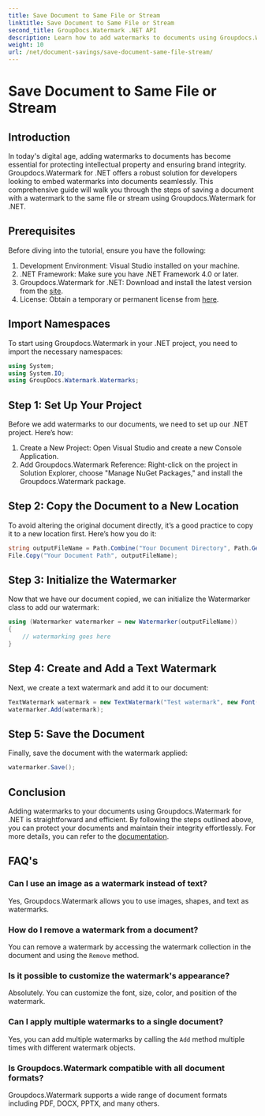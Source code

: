 ```yaml
---
title: Save Document to Same File or Stream
linktitle: Save Document to Same File or Stream
second_title: GroupDocs.Watermark .NET API
description: Learn how to add watermarks to documents using Groupdocs.Watermark for .NET. This guide provides instructions to ensure document protection and integrity.
weight: 10
url: /net/document-savings/save-document-same-file-stream/
---
```


# Save Document to Same File or Stream

## Introduction
In today's digital age, adding watermarks to documents has become essential for protecting intellectual property and ensuring brand integrity. Groupdocs.Watermark for .NET offers a robust solution for developers looking to embed watermarks into documents seamlessly. This comprehensive guide will walk you through the steps of saving a document with a watermark to the same file or stream using Groupdocs.Watermark for .NET.
## Prerequisites
Before diving into the tutorial, ensure you have the following:
1. Development Environment: Visual Studio installed on your machine.
2. .NET Framework: Make sure you have .NET Framework 4.0 or later.
3. Groupdocs.Watermark for .NET: Download and install the latest version from the [site](https://releases.groupdocs.com/Watermark/net/).
4. License: Obtain a temporary or permanent license from [here](https://purchase.groupdocs.com/temporary-license/).
## Import Namespaces
To start using Groupdocs.Watermark in your .NET project, you need to import the necessary namespaces:
```csharp
using System;
using System.IO;
using GroupDocs.Watermark.Watermarks;
```
## Step 1: Set Up Your Project
Before we add watermarks to our documents, we need to set up our .NET project. Here’s how:
1. Create a New Project: Open Visual Studio and create a new Console Application.
2. Add Groupdocs.Watermark Reference: Right-click on the project in Solution Explorer, choose "Manage NuGet Packages," and install the Groupdocs.Watermark package.
## Step 2: Copy the Document to a New Location
To avoid altering the original document directly, it’s a good practice to copy it to a new location first. Here’s how you do it:
```csharp
string outputFileName = Path.Combine("Your Document Directory", Path.GetFileName("Your Document Path"));
File.Copy("Your Document Path", outputFileName);
```
## Step 3: Initialize the Watermarker
Now that we have our document copied, we can initialize the Watermarker class to add our watermark:
```csharp
using (Watermarker watermarker = new Watermarker(outputFileName))
{
    // watermarking goes here
}
```
## Step 4: Create and Add a Text Watermark
Next, we create a text watermark and add it to our document:
```csharp
TextWatermark watermark = new TextWatermark("Test watermark", new Font("Arial", 12));
watermarker.Add(watermark);
```
## Step 5: Save the Document
Finally, save the document with the watermark applied:
```csharp
watermarker.Save();
```
## Conclusion
Adding watermarks to your documents using Groupdocs.Watermark for .NET is straightforward and efficient. By following the steps outlined above, you can protect your documents and maintain their integrity effortlessly. For more details, you can refer to the [documentation](https://tutorials.groupdocs.com/Watermark/net/).
## FAQ's
### Can I use an image as a watermark instead of text?
Yes, Groupdocs.Watermark allows you to use images, shapes, and text as watermarks.
### How do I remove a watermark from a document?
You can remove a watermark by accessing the watermark collection in the document and using the `Remove` method.
### Is it possible to customize the watermark's appearance?
Absolutely. You can customize the font, size, color, and position of the watermark.
### Can I apply multiple watermarks to a single document?
Yes, you can add multiple watermarks by calling the `Add` method multiple times with different watermark objects.
### Is Groupdocs.Watermark compatible with all document formats?
Groupdocs.Watermark supports a wide range of document formats including PDF, DOCX, PPTX, and many others.
